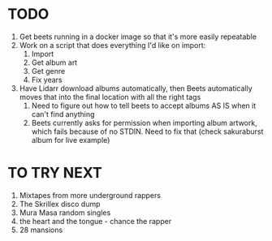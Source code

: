 # TODO

1. Get beets running in a docker image so that it's more easily repeatable
2. Work on a script that does everything I'd like on import:
   1. Import
   2. Get album art
   3. Get genre
   4. Fix years
3. Have Lidarr download albums automatically, then Beets automatically moves that into the final location with all the right tags
   1. Need to figure out how to tell beets to accept albums AS IS when it can't find anything
   2. Beets currently asks for permission when importing album artwork, which fails because of no STDIN. Need to fix that (check sakuraburst album for live example)

# TO TRY NEXT

1. Mixtapes from more underground rappers
2. The Skrillex disco dump
3. Mura Masa random singles
4. the heart and the tongue - chance the rapper
5. 28 mansions
